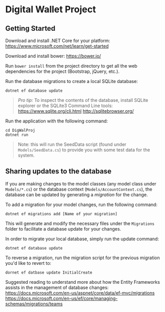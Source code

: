 # Digital Wallet Project

## Getting Started
Download and install .NET Core for your platform:
https://www.microsoft.com/net/learn/get-started

Download and install bower:
https://bower.io/

Run `bower install` from the project directory to get all the web dependencies for the project (Bootstrap, jQuery, etc.). 

Run the database migrations to create a local SQLite database:
```
dotnet ef database update
```

> *Pro tip:*
> To inspect the contents of the database, install SQLite explorer or the SQLite3 Command Line tools:
> https://www.sqlite.org/cli.html
> http://sqlitebrowser.org/

Run the application with the following command:
```
cd DigWalProj
dotnet run
```
> Note: this will run the SeedData script (found under` Models/SeedData.cs`) to provide you with some test data for the system.

## Sharing updates to the database 
If you are making changes to the model classes (any model class under `Models/*.cs`) or the database context (`Models/AccountContext.cs`), the database can be updated by generating a *migration* for the change.

To add a migration for your model changes, run the following command:
```
dotnet ef migrations add [Name of your migration] 
```

This will generate and modify the necessary files under the `Migrations` folder to facilitate a database update for your changes.

In order to migrate your local database, simply run the update command:
```
dotnet ef database update
```

To reverse a migration, run the migration script for the previous migration you'd like to revert to:
```
dornet ef datbase update InitialCreate
```

Suggested reading to understand more about how the Entity Frameworks assists in the management of database changes:
https://docs.microsoft.com/en-us/aspnet/core/data/ef-mvc/migrations
https://docs.microsoft.com/en-us/ef/core/managing-schemas/migrations/teams